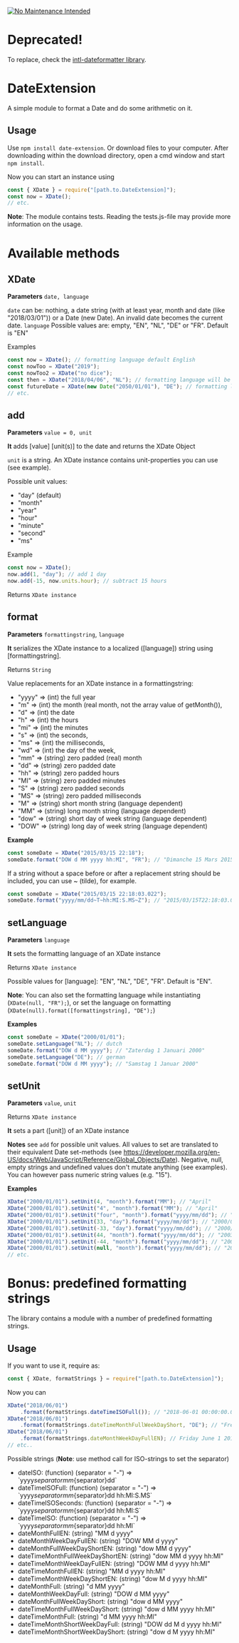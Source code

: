 [![No Maintenance Intended](http://unmaintained.tech/badge.svg)](http://unmaintained.tech/)

# Deprecated!

To replace, check the [intl-dateformatter library](https://github.com/KooiInc/dateformat).

# DateExtension
A simple module to format a Date and do some arithmetic on it.

## Usage
Use `npm install date-extension`.
Or download files to your computer. After downloading 
within the download directory, open a cmd window and start `npm install`.

Now you can start an instance using

```javascript
const { XDate } = require("[path.to.DateExtension]");
const now = XDate();
// etc.
```
**Note**: The module contains tests. Reading the tests.js-file may provide more information on the usage.

# Available methods

## XDate
**Parameters** `date, language`

`date` can be: nothing, a date string (with at least year, month and date (like "2018/03/01")) or a Date (new Date). An invalid date becomes the current date.
`language` Possible values are: empty, "EN", "NL", "DE" or "FR". Default is "EN"

Examples

```javascript
const now = XDate(); // formatting language default English
const nowToo = XDate("2019");
const nowToo2 = XDate("no dice");
const then = XDate("2018/04/06", "NL"); // formatting language will be dutch now
const futureDate = XDate(new Date("2050/01/01"), "DE"); // formatting language will be  german
// etc.
```

## add

**Parameters** `value = 0, unit`

**It** adds [value] [unit(s)] to the date and returns the XDate Object

`unit` is a string. An XDate instance contains unit-properties you can use (see example).

Possible unit values: 
- "day" (default)
- "month" 
- "year" 
- "hour" 
- "minute" 
- "second" 
- "ms"

Example

```javascript
const now = XDate();
now.add(1, "day"); // add 1 day
now.add(-15, now.units.hour); // subtract 15 hours
```
Returns `XDate instance`

## format

**Parameters** `formattingstring`, `language`

**It** serializes the XDate instance to a localized ([language]) string using [formattingstring].

Returns `String`

Value replacements for an XDate instance in a formattingstring:
- "yyyy" => (int) the full year
- "m" => (int) the month (real month, not the array value of getMonth()),
- "d" => (int) the date
- "h" => (int) the hours
- "mi" => (int) the minutes
- "s" => (int) the seconds,
- "ms" => (int) the milliseconds,
- "wd" => (int) the day of the week,
- "mm" => (string) zero padded (real) month
- "dd" => (string) zero padded date
- "hh" => (string) zero padded hours
- "MI" => (string) zero padded minutes
- "S" => (string) zero padded seconds
- "MS" => (string) zero padded milliseconds
- "M" => (string) short month string (language dependent)
- "MM" => (string) long month string (language dependent)
- "dow" => (string) short day of week string (language dependent)
- "DOW" => (string) long day of week string (language dependent)

**Example**

```javascript
const someDate = XDate("2015/03/15 22:18");
someDate.format("DOW d MM yyyy hh:MI", "FR"); // "Dimanche 15 Mars 2015 22:18"
```

If a string without a space before or after a replacement string  should be included, you can use ~ (tilde), for example.

```javascript
const someDate = XDate("2015/03/15 22:18:03.022");
someDate.format("yyyy/mm/dd~T~hh:MI:S.MS~Z"); // "2015/03/15T22:18:03.022Z"
```

## setLanguage

**Parameters** `language`

**It** sets the formatting language of an XDate instance

Returns `XDate instance`

Possible values for [language]: "EN", "NL", "DE", "FR". Default is "EN".

**Note**: You can also set the formatting language while instantiating (`XDate(null, "FR");`), or
set the language on formatting (`XDate(null).format([formattingstring], "DE");`)

**Examples**

```javascript
const someDate = XDate("2000/01/01");
someDate.setLanguage("NL"); // dutch
someDate.format("DOW d MM yyyy"); // "Zaterdag 1 Januari 2000"
someDate.setLanguage("DE"); // german
someDate.format("DOW d MM yyyy"); // "Samstag 1 Januar 2000"
```
## setUnit
**Parameters** `value`, `unit`

Returns `XDate instance`

**It** sets a part ([unit]) of an XDate instance

**Notes** see `add` for possible unit values. All values to set are translated 
to their equivalent Date set-methods (see https://developer.mozilla.org/en-US/docs/Web/JavaScript/Reference/Global_Objects/Date). 
Negative, null, empty strings and  undefined values don't mutate anything (see examples). 
You can however pass numeric string values (e.g. "15").

**Examples**

```javascript
XDate("2000/01/01").setUnit(4, "month").format("MM"); // "April"
XDate("2000/01/01").setUnit("4", "month").format("MM"); // "April"
XDate("2000/01/01").setUnit("four", "month").format("yyyy/mm/dd"); // "2000/01/01"
XDate("2000/01/01").setUnit(33, "day").format("yyyy/mm/dd"); // "2000/02/02"
XDate("2000/01/01").setUnit(-33, "day").format("yyyy/mm/dd"); // "2000/02/02"
XDate("2000/01/01").setUnit(44, "month").format("yyyy/mm/dd"); // "2003/08/01"
XDate("2000/01/01").setUnit(-44, "month").format("yyyy/mm/dd"); // "2003/08/01"
XDate("2000/01/01").setUnit(null, "month").format("yyyy/mm/dd"); // "2000/01/01"
// etc.
```

# Bonus: predefined formatting strings
The library contains a module with a number of predefined formatting strings.

## Usage

If you want to use it, require as:

```javascript
const { XDate, formatStrings } = require("[path.to.DateExtension]");
```

Now you can

```javascript
XDate("2018/06/01")
    .format(formatStrings.dateTimeISOFull()); // "2018-06-01 00:00:00.000"
XDate("2018/06/01")
    .format(formatStrings.dateTimeMonthFullWeekDayShort, "DE"); // "Fre 1 Juni 2018 00:00"
XDate("2018/06/01")
    .format(formatStrings.dateMonthWeekDayFullEN); // Friday June 1 2018
// etc..
```

Possible strings (**Note**: use method call for ISO-strings to set the separator)

- dateISO: (function) (separator = "-") => \`yyyy${separator}mm${separator}dd\`
- dateTimeISOFull: (function) (separator = "-") => \`yyyy${separator}mm${separator}dd hh:MI:S.MS\`
- dateTimeISOSeconds: (function) (separator = "-") => \`yyyy${separator}mm${separator}dd hh:MI:S\`
- dateTimeISO: (function) (separator = "-") => \`yyyy${separator}mm${separator}dd hh:MI\`
- dateMonthFullEN: (string) "MM d yyyy"
- dateMonthWeekDayFullEN: (string) "DOW MM d yyyy"
- dateMonthFullWeekDayShortEN: (string) "dow MM d yyyy"
- dateTimeMonthFullWeekDayShortEN: (string) "dow MM d yyyy hh:MI"
- dateTimeMonthWeekDayFullEN: (string) "DOW MM d yyyy hh:MI"
- dateTimeMonthFullEN: (string) "MM d yyyy hh:MI"
- dateTimeMonthWeekDayShortEN: (string) "dow M d yyyy hh:MI"
- dateMonthFull: (string) "d MM yyyy"
- dateMonthWeekDayFull: (string) "DOW d MM yyyy"
- dateMonthFullWeekDayShort: (string) "dow d MM yyyy"
- dateTimeMonthFullWeekDayShort: (string) "dow d MM yyyy hh:MI"
- dateTimeMonthFull: (string) "d MM yyyy hh:MI"
- dateTimeMonthShortWeekDayFull: (string) "DOW dd M d yyyy hh:MI"
- dateTimeMonthShortWeekDayShort: (string) "dow d M yyyy hh:MI"
